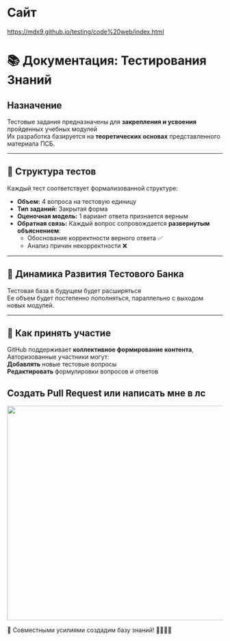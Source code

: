 # Сайт
https://mdx9.github.io/testing/code%20web/index.html

# 📚 Документация: Тестирования Знаний

##  **Назначение**
Тестовые задания предназначены для **закрепления и усвоения** пройденных учебных модулей  
 Их разработка базируется на **теоретических основах** представленного материала ПСБ. 

---

## 🧩 **Структура тестов**
Каждый тест соответствует формализованной структуре:
*   **Объем:** 4 вопроса на тестовую единицу
*   **Тип заданий:** Закрытая форма 
*   **Оценочная модель:** 1 вариант ответа признается верным
*   **Обратная связь:** Каждый вопрос сопровождается **развернутым объяснением**:
    *   Обоснование корректности верного ответа ✅ 
    *   Анализ причин некорректности ❌ 

---

## 🚀 **Динамика Развития Тестового Банка**
 Тестовая база в будущем будет расширяться   
Ее объем будет постепенно пополняться, параллельно с выходом новых модулей.

---

## 👥 **Как принять участие**
 GitHub поддерживает **коллективное формирование контента**, Авторизованные участники могут:  
       **Добавлять** новые тестовые вопросы  
       **Редактировать** формулировки вопросов и ответов    

## Создать Pull Request или написать мне в лс

<img width="700" height="500" src="https://github.com/user-attachments/assets/51d2f854-fa76-4bf6-aa48-89d8147f9574" />

💬 Совместными усилиями создадим базу знаний! 👩‍💻👨‍💻
